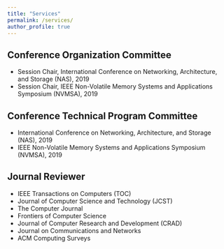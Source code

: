 ```yaml
---
title: "Services"
permalink: /services/
author_profile: true
---
```


## Conference Organization Committee
- Session Chair, International Conference on Networking, Architecture, and Storage (NAS), 2019
- Session Chair, IEEE Non-Volatile Memory Systems and Applications Symposium (NVMSA), 2019

## Conference Technical Program Committee
- International Conference on Networking, Architecture, and Storage (NAS), 2019
- IEEE Non-Volatile Memory Systems and Applications Symposium (NVMSA), 2019

## Journal Reviewer
- IEEE Transactions on Computers (TOC)
- Journal of Computer Science and Technology (JCST)
- The Computer Journal
- Frontiers of Computer Science
- Journal of Computer Research and Development (CRAD)
- Journal on Communications and Networks
- ACM Computing Surveys

